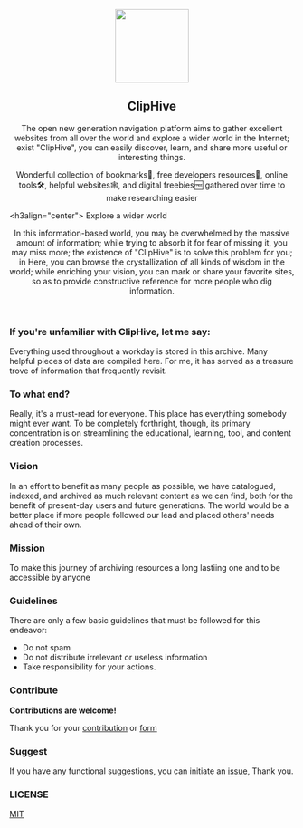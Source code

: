 
<p align="center">
  <a href="https://cliphive.tk">
    <img src="https://user-images.githubusercontent.com/76642252/200379508-06fac1f0-5baf-4a84-a2ac-b6a3963a6876.png" width="130" />
  </a>
  <br />
  <h2 align="center">ClipHive</h2>
  <p align="center"></p>
  <p align="center">
  The open new generation navigation platform aims to gather excellent websites from all over the world and explore a wider world in the Internet;
exist "ClipHive", you can easily discover, learn, and share more useful or interesting things.</p>
  
  
 <p align="center">  Wonderful collection of bookmarks🔖, free developers resources🧵, online tools🛠️, helpful websites🕸️, and digital freebies🆓 gathered over time to make researching easier</p>

 <h3align="center"> Explore a wider world </h3>
  <p align="center"> In this information-based world, you may be overwhelmed by the massive amount of information; while trying to absorb it for fear of missing it, you may miss more; the existence of "ClipHive" is to solve this problem for you; in Here, you can browse the crystallization of all kinds of wisdom in the world;
while enriching your vision, you can mark or share your favorite sites, so as to provide constructive reference for more people who dig information. </p>
  <p align="center">
    <a href="README_zh-CN.md">
    </a>

  </p>
</p>

<br />

###  If you're unfamiliar with ClipHive, let me say:

Everything used throughout a workday is stored in this archive. Many helpful pieces of data are compiled here. For me, it has served as a treasure trove of information that frequently revisit.

### To what end?
Really, it's a must-read for everyone. This place has everything somebody might ever want. To be completely forthright, though, its primary concentration is on streamlining the educational, learning, tool, and content creation processes.

### Vision 
In an effort to benefit as many people as possible, we have catalogued, indexed, and archived as much relevant content as we can find, both for the benefit of present-day users and future generations. The world would be a better place if more people followed our lead and placed others' needs ahead of their own.

### Mission

To make this journey of archiving resources a long lastiing one and to be accessible by anyone


### Guidelines

There are only a few basic guidelines that must be followed for this endeavor:
- Do not spam
- Do not distribute irrelevant or useless information
- Take responsibility for your actions.

### Contribute

**Contributions are welcome!**



Thank you for your [contribution](https://github.com/vidhyavarshanyjs/Cliphive/issues) or [form](https://docs.google.com/forms/d/e/1FAIpQLSdJqjjb-8O2h6Dvi1VoXOWcrXHT0HcxE0Y96PKpyuGd9-6Bqw/viewform)


### Suggest
If you have any functional suggestions, you can initiate an [issue](https://github.com/vidhyavarshanyjs/Cliphive/issues), Thank you.


### LICENSE
[MIT](./LICENSE)
